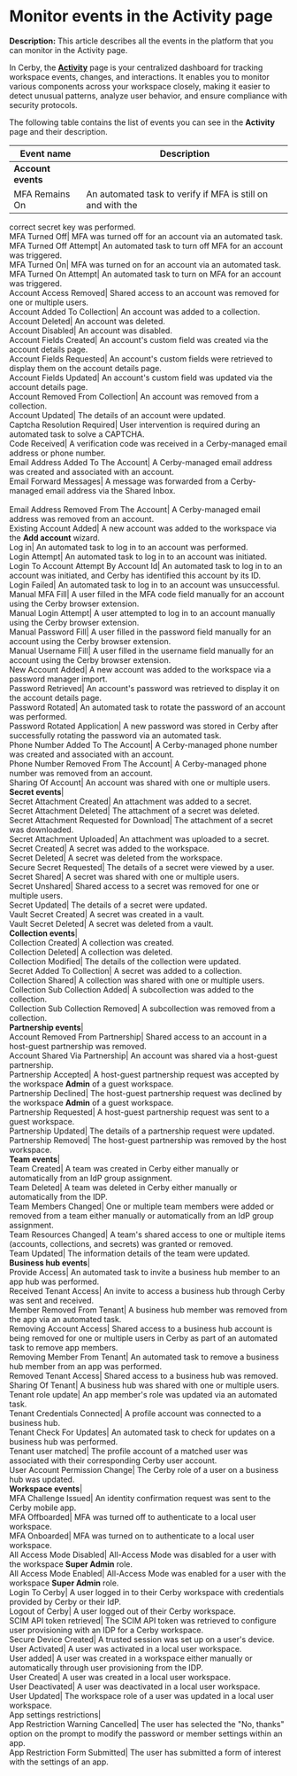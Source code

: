 # Monitor events in the Activity page

**Description:** This article describes all the events in the platform that you can monitor in the Activity page.

In Cerby, the
**[Activity](https://help.cerby.com/en/articles/10128402-explore-activity)**
page is your centralized dashboard for tracking workspace events, changes, and
interactions. It enables you to monitor various components across your
workspace closely, making it easier to detect unusual patterns, analyze user
behavior, and ensure compliance with security protocols.

The following table contains the list of events you can see in the
**Activity** page and their description.

**Event name**| **Description**  
---|---  
**Account events**|  
MFA Remains On| An automated task to verify if MFA is still on and with the
correct secret key was performed.  
MFA Turned Off| MFA was turned off for an account via an automated task.  
MFA Turned Off Attempt| An automated task to turn off MFA for an account was
triggered.  
MFA Turned On| MFA was turned on for an account via an automated task.  
MFA Turned On Attempt| An automated task to turn on MFA for an account was
triggered.  
Account Access Removed| Shared access to an account was removed for one or
multiple users.  
Account Added To Collection| An account was added to a collection.  
Account Deleted| An account was deleted.  
Account Disabled| An account was disabled.  
Account Fields Created| An account's custom field was created via the account
details page.  
Account Fields Requested| An account's custom fields were retrieved to display
them on the account details page.  
Account Fields Updated| An account's custom field was updated via the account
details page.  
Account Removed From Collection| An account was removed from a collection.  
Account Updated| The details of an account were updated.  
Captcha Resolution Required| User intervention is required during an automated
task to solve a CAPTCHA.  
Code Received| A verification code was received in a Cerby-managed email
address or phone number.  
Email Address Added To The Account| A Cerby-managed email address was created
and associated with an account.  
Email Forward Messages| A message was forwarded from a Cerby-managed email
address via the Shared Inbox.  
​  
Email Address Removed From The Account| A Cerby-managed email address was
removed from an account.  
Existing Account Added| A new account was added to the workspace via the **Add
account** wizard.  
Log in| An automated task to log in to an account was performed.  
Login Attempt| An automated task to log in to an account was initiated.  
Login To Account Attempt By Account Id| An automated task to log in to an
account was initiated, and Cerby has identified this account by its ID.  
Login Failed| An automated task to log in to an account was unsuccessful.  
Manual MFA Fill| A user filled in the MFA code field manually for an account
using the Cerby browser extension.  
Manual Login Attempt| A user attempted to log in to an account manually using
the Cerby browser extension.  
Manual Password Fill| A user filled in the password field manually for an
account using the Cerby browser extension.  
Manual Username Fill| A user filled in the username field manually for an
account using the Cerby browser extension.  
New Account Added| A new account was added to the workspace via a password
manager import.  
Password Retrieved| An account's password was retrieved to display it on the
account details page.  
Password Rotated| An automated task to rotate the password of an account was
performed.  
Password Rotated Application| A new password was stored in Cerby after
successfully rotating the password via an automated task.  
Phone Number Added To The Account| A Cerby-managed phone number was created
and associated with an account.  
Phone Number Removed From The Account| A Cerby-managed phone number was
removed from an account.  
Sharing Of Account| An account was shared with one or multiple users.  
**Secret events**|  
Secret Attachment Created| An attachment was added to a secret.  
Secret Attachment Deleted| The attachment of a secret was deleted.  
Secret Attachment Requested for Download| The attachment of a secret was
downloaded.  
Secret Attachment Uploaded| An attachment was uploaded to a secret.  
Secret Created| A secret was added to the workspace.  
Secret Deleted| A secret was deleted from the workspace.  
Secure Secret Requested| The details of a secret were viewed by a user.  
Secret Shared| A secret was shared with one or multiple users.  
Secret Unshared| Shared access to a secret was removed for one or multiple
users.  
Secret Updated| The details of a secret were updated.  
Vault Secret Created| A secret was created in a vault.  
Vault Secret Deleted| A secret was deleted from a vault.  
**Collection events**|  
Collection Created| A collection was created.  
Collection Deleted| A collection was deleted.  
Collection Modified| The details of the collection were updated.  
Secret Added To Collection| A secret was added to a collection.  
Collection Shared| A collection was shared with one or multiple users.  
Collection Sub Collection Added| A subcollection was added to the collection.  
Collection Sub Collection Removed| A subcollection was removed from a
collection.  
**Partnership events**|  
Account Removed From Partnership| Shared access to an account in a host-guest
partnership was removed.  
Account Shared Via Partnership| An account was shared via a host-guest
partnership.  
Partnership Accepted| A host-guest partnership request was accepted by the
workspace **Admin** of a guest workspace.  
Partnership Declined| The host-guest partnership request was declined by the
workspace **Admin** of a guest workspace.  
Partnership Requested| A host-guest partnership request was sent to a guest
workspace.  
Partnership Updated| The details of a partnership request were updated.  
Partnership Removed| The host-guest partnership was removed by the host
workspace.  
**Team events**|  
Team Created| A team was created in Cerby either manually or automatically
from an IdP group assignment.  
Team Deleted| A team was deleted in Cerby either manually or automatically
from the IDP.  
Team Members Changed| One or multiple team members were added or removed from
a team either manually or automatically from an IdP group assignment.  
Team Resources Changed| A team's shared access to one or multiple items
(accounts, collections, and secrets) was granted or removed.  
Team Updated| The information details of the team were updated.  
**Business hub events**|  
Provide Access| An automated task to invite a business hub member to an app
hub was performed.  
Received Tenant Access| An invite to access a business hub through Cerby was
sent and received.  
Member Removed From Tenant| A business hub member was removed from the app via
an automated task.  
Removing Account Access| Shared access to a business hub account is being
removed for one or multiple users in Cerby as part of an automated task to
remove app members.  
Removing Member From Tenant| An automated task to remove a business hub member
from an app was performed.  
Removed Tenant Access| Shared access to a business hub was removed.  
Sharing Of Tenant| A business hub was shared with one or multiple users.  
Tenant role update| An app member's role was updated via an automated task.  
Tenant Credentials Connected| A profile account was connected to a business
hub.  
Tenant Check For Updates| An automated task to check for updates on a business
hub was performed.  
Tenant user matched| The profile account of a matched user was associated with
their corresponding Cerby user account.  
User Account Permission Change| The Cerby role of a user on a business hub was
updated.  
**Workspace events**|  
MFA Challenge Issued| An identity confirmation request was sent to the Cerby
mobile app.  
MFA Offboarded| MFA was turned off to authenticate to a local user workspace.  
MFA Onboarded| MFA was turned on to authenticate to a local user workspace.  
All Access Mode Disabled| All-Access Mode was disabled for a user with the
workspace **Super Admin** role.  
All Access Mode Enabled| All-Access Mode was enabled for a user with the
workspace **Super Admin** role.  
Login To Cerby| A user logged in to their Cerby workspace with credentials
provided by Cerby or their IdP.  
Logout of Cerby| A user logged out of their Cerby workspace.  
SCIM API token retrieved| The SCIM API token was retrieved to configure user
provisioning with an IDP for a Cerby workspace.  
Secure Device Created| A trusted session was set up on a user's device.  
User Activated| A user was activated in a local user workspace.  
User added| A user was created in a workspace either manually or automatically
through user provisioning from the IDP.  
User Created| A user was created in a local user workspace.  
User Deactivated| A user was deactivated in a local user workspace.  
User Updated| The workspace role of a user was updated in a local user
workspace.  
App settings restrictions|  
App Restriction Warning Cancelled| The user has selected the "No, thanks"
option on the prompt to modify the password or member settings within an app.  
App Restriction Form Submitted| The user has submitted a form of interest with
the settings of an app.

